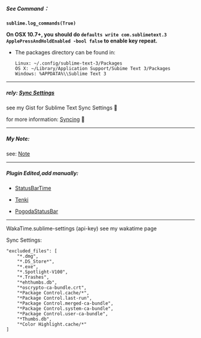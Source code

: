 ##### See Command：

**`sublime.log_commands(True)`**

**On OSX 10.7+, you should do `defaults write com.sublimetext.3 ApplePressAndHoldEnabled -bool false` to enable key repeat.**

- The packages directory can be found in:

  ```
  Linux: ~/.config/sublime-text-3/Packages
  OS X: ~/Library/Application Support/Subime Text 3/Packages
  Windows: %APPDATA%\\Sublime Text 3
  ```

----

##### rely:  [Sync Settings](https://packagecontrol.io/packages/Sync%20Settings)

 see my Gist for Sublime Text Sync Settings  🌻

 for more information: [Syncing](https://packagecontrol.io/docs/syncing) 👦

----

##### My Note:

see: [Note](https://github.com/zixing8284/note/blob/master/stSimpleSet.md)

----

##### Plugin Edited,add manually:

- [StatusBarTime](https://github.com/zixing8284/sublimetext-StatusBarTime)

- [Tenki](https://github.com/zixing8284/weather-in-sublime-status-bar)

- [PogodaStatusBar](https://github.com/zixing8284/PogodaStatusBar)

---

WakaTime.sublime-settings (api-key) see my wakatime page


Sync Settings:

    "excluded_files": [
        "*.dmg",
        "*.DS_Store*",
        "*.exe",
        "*.Spotlight-V100",
        "*.Trashes",
        "*ehthumbs.db",
        "*oscrypto-ca-bundle.crt",
        "*Package Control.cache/*",
        "*Package Control.last-run",
        "*Package Control.merged-ca-bundle",
        "*Package Control.system-ca-bundle",
        "*Package Control.user-ca-bundle",
        "*Thumbs.db",
        "*Color Highlight.cache/*"
    ]
